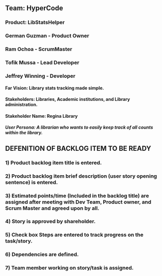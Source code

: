 ## Team: HyperCode
### Product: LibStatsHelper
### German Guzman - Product Owner
### Ram Ochoa - ScrumMaster
### Tofik Mussa - Lead Developer
### Jeffrey Winning - Developer
#### Far Vision: Library stats tracking made simple. 
#### Stakeholders: Libraries, Academic institutions, and Library administration.
#### Stakeholder Name: Regina Library 
##### User Persona: A librarian who wants to easily keep track of all counts within the library. 

## DEFENITION OF BACKLOG ITEM TO BE READY

### 1) Product backlog item title is entered.
### 2) Product backlog item brief description (user story opening sentence) is entered.
### 3) Estimated points/time (Included in the backlog title) are assigned after meeting with Dev Team, Product owner, and Scrum Master and agreed upon by all.
### 4) Story is approved by shareholder.
### 5) Check box Steps are entered to track progress on the task/story. 
### 6) Dependencies are defined.
### 7) Team member working on story/task is assigned.

